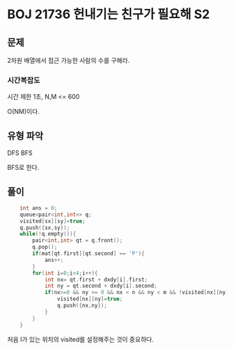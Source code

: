 # BOJ 21736 헌내기는 친구가 필요해 S2

## 문제

2차원 배열에서 접근 가능한 사람의 수를 구해라.

### 시간복잡도

시간 제한 1초, N,M <= 600

O(NM)이다.

## 유형 파악

DFS BFS

BFS로 한다.

## 풀이

```cpp
    int ans = 0;
    queue<pair<int,int>> q;
    visited[sx][sy]=true;
    q.push({sx,sy});
    while(!q.empty()){
        pair<int,int> qt = q.front();
        q.pop();
        if(mat[qt.first][qt.second] == 'P'){
            ans++;
        }
        for(int i=0;i<4;i++){
            int nx= qt.first + dxdy[i].first;
            int ny = qt.second + dxdy[i].second;
            if(nx>=0 && ny >= 0 && nx < n && ny < m && !visited[nx][ny] && mat[nx][ny]!='X'){
                visited[nx][ny]=true;
                q.push({nx,ny});
            }
        }
    }
```

처음 I가 있는 위치의 visited를 설정해주는 것이 중요하다.